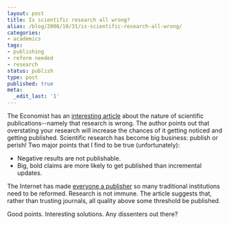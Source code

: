 ```yaml
---
layout: post
title: Is scientific research all wrong?
alias: /blog/2008/10/31/is-scientific-research-all-wrong/
categories:
- academics
tags:
- publishing
- reform needed
- research
status: publish
type: post
published: true
meta:
  _edit_last: '1'
---
```

The Economist has an <a title="Fallibility of scientific journals" href="http://www.economist.com/science/displayStory.cfm?story_id=12376658" target="_blank">interesting article</a> about the nature of scientific publications--namely that research is wrong. The author points out that overstating your research will increase the chances of it getting noticed and getting published. Scientific research has become big business: publish or perish! Two major points that I find to be true (unfortunately):

 * Negative results are not publishable.
 * Big, bold claims are more likely to get published than incremental updates.

The Internet has made <a title="Techdirt said it first" href="http://techdirt.com/articles/20080922/0331332329.shtml" target="_blank">everyone a publisher</a> so many traditional institutions need to be reformed. Research is not immune. The article suggests that, rather than trusting journals, all quality above some threshold be published.

Good points. Interesting solutions. Any dissenters out there?
